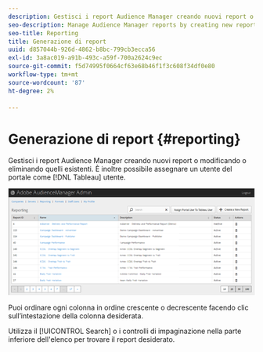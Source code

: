 ```yaml
---
description: Gestisci i report Audience Manager creando nuovi report o modificando o eliminando quelli esistenti. È inoltre possibile assegnare un utente portale come utente Tableau.
seo-description: Manage Audience Manager reports by creating new reports or by editing or deleting existing reports. You can also assign a portal user as a Tableau user.
seo-title: Reporting
title: Generazione di report
uuid: d857044b-926d-4862-b8bc-799cb3ecca56
exl-id: 3a8ac019-a91b-493c-a59f-700a2624c9ec
source-git-commit: f5d74995f0664cf63e68b46f1f3c608f34df0e80
workflow-type: tm+mt
source-wordcount: '87'
ht-degree: 2%

---
```


# Generazione di report {#reporting}

Gestisci i report Audience Manager creando nuovi report o modificando o eliminando quelli esistenti. È inoltre possibile assegnare un utente del portale come [!DNL Tableau] utente.

<!-- c_reporting.xml -->

![](assets/reporting.png)

Puoi ordinare ogni colonna in ordine crescente o decrescente facendo clic sull’intestazione della colonna desiderata.

Utilizza il [!UICONTROL Search] o i controlli di impaginazione nella parte inferiore dell&#39;elenco per trovare il report desiderato.

